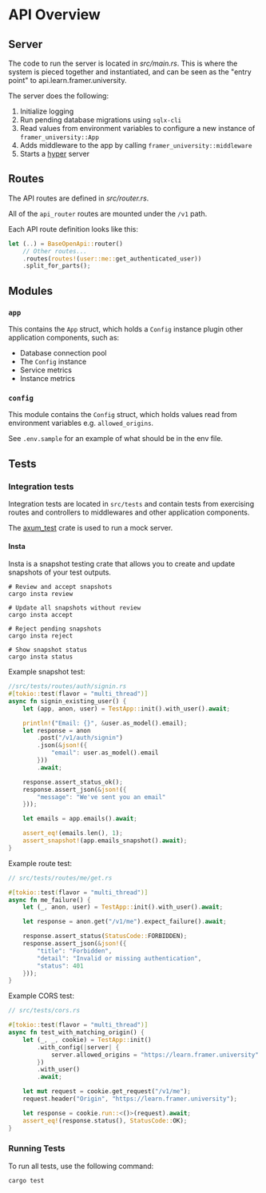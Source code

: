# API Overview

## Server

The code to run the server is located in _src/main.rs_. This is where the system is pieced together and instantiated, and can be seen as the "entry point" to api.learn.framer.university.

The server does the following:

1. Initialize logging
2. Run pending database migrations using `sqlx-cli`
3. Read values from environment variables to configure a new instance of `framer_university::App`
4. Adds middleware to the app by calling `framer_university::middleware`
5. Starts a [hyper](https://crates.io/crates/hyper) server

## Routes

The API routes are defined in _src/router.rs_.

All of the `api_router` routes are mounted under the `/v1` path.

Each API route definition looks like this:

```rust
let (..) = BaseOpenApi::router()
    // Other routes...
    .routes(routes!(user::me::get_authenticated_user))
    .split_for_parts();
```

## Modules

### `app`

This contains the `App` struct, which holds a `Config` instance plugin other application components, such as:
- Database connection pool
- The `Config` instance
- Service metrics
- Instance metrics

### `config`

This module contains the `Config` struct, which holds values read from environment variables e.g. `allowed_origins`.

See `.env.sample` for an example of what should be in the env file.

## Tests

### Integration tests

Integration tests are located in `src/tests` and contain tests from exercising routes and controllers to middlewares and other application components.

The [axum_test](https://docs.rs/axum-test/latest/axum_test/) crate is used to run a mock server.

#### Insta

Insta is a snapshot testing crate that allows you to create and update snapshots of your test outputs.

```
# Review and accept snapshots
cargo insta review

# Update all snapshots without review
cargo insta accept

# Reject pending snapshots
cargo insta reject

# Show snapshot status
cargo insta status
```

Example snapshot test:
```rust
//src/tests/routes/auth/signin.rs
#[tokio::test(flavor = "multi_thread")]
async fn signin_existing_user() {
    let (app, anon, user) = TestApp::init().with_user().await;

    println!("Email: {}", &user.as_model().email);
    let response = anon
        .post("/v1/auth/signin")
        .json(&json!({
            "email": user.as_model().email
        }))
        .await;

    response.assert_status_ok();
    response.assert_json(&json!({
        "message": "We've sent you an email"
    }));

    let emails = app.emails().await;

    assert_eq!(emails.len(), 1);
    assert_snapshot!(app.emails_snapshot().await);
}
```

Example route test:

```rust
// src/tests/routes/me/get.rs

#[tokio::test(flavor = "multi_thread")]
async fn me_failure() {
    let (_, anon, user) = TestApp::init().with_user().await;

    let response = anon.get("/v1/me").expect_failure().await;

    response.assert_status(StatusCode::FORBIDDEN);
    response.assert_json(&json!({
        "title": "Forbidden",
        "detail": "Invalid or missing authentication",
        "status": 401
    }));
}
```

Example CORS test:
```rust
// src/tests/cors.rs

#[tokio::test(flavor = "multi_thread")]
async fn test_with_matching_origin() {
    let (_, _, cookie) = TestApp::init()
        .with_config(|server| {
            server.allowed_origins = "https://learn.framer.university".parse().unwrap();
        })
        .with_user()
        .await;

    let mut request = cookie.get_request("/v1/me");
    request.header("Origin", "https://learn.framer.university");

    let response = cookie.run::<()>(request).await;
    assert_eq!(response.status(), StatusCode::OK);
}
```

### Running Tests

To run all tests, use the following command:

```sh
cargo test
```
